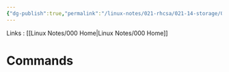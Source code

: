 ```yaml
---
{"dg-publish":true,"permalink":"/linux-notes/021-rhcsa/021-14-storage/021-14-5-storage-commands/"}
---
```


Links : [[Linux Notes/000 Home\|Linux Notes/000 Home]]

# Commands

